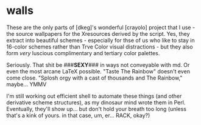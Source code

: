 # walls

These are the only parts of [dkeg]'s wonderful [crayolo] project that I use - the source wallpapers for the Xresources derived by the script. Yes, they extract into beautiful schemes - especially for thse of us who like to stay in 16-color schemes rather than Trve Color visual distractions - but they also form *very* luscious complimentary and tertiary color palettes.

Seriously. That shit be ###**SEXY**### in ways not conveyable with md. Or even the most arcane LaTeX possible. "Taste The Rainbow" doesn't even come close. "Splosh orgy with a cast of thousands and The Rainbow," maybe... YMMV

I'm still working out efficient shell to automate these things (and other derivative scheme structures), as my dinosaur mind wrote them in Perl. Eventually, they'll show up... but don't hold your breath too long (unless that's a kink of yours. in that case, um, er... RACK, okay?)
